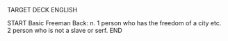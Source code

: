 TARGET DECK
ENGLISH

START
Basic
Freeman
Back: n. 1 person who has the freedom of a city etc. 2 person who is not a slave or serf.
END
